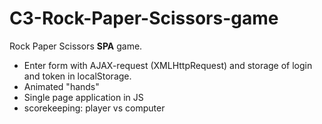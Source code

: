 # C3-Rock-Paper-Scissors-game

Rock Paper Scissors **SPA** game.

- Enter form with AJAX-request (XMLHttpRequest) and storage of login and token in localStorage.
- Animated "hands"
- Single page application in JS
- scorekeeping: player vs computer

